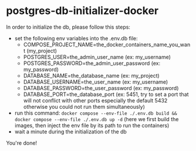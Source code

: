# postgres-db-initializer-docker

In order to initialize the db, please follow this steps:

- set the following env variables into the .env.db file:
  - COMPOSE_PROJECT_NAME=the_docker_containers_name_you_want (my_project)
  - POSTGRES_USER=the_admin_user_name (ex: my_username)
  - POSTGRES_PASSWORD=the_admin_user_password (ex: my_password)
  - DATABASE_NAME=the_database_name (ex: my_project)
  - DATABASE_USERNAME=the_user_name (ex: my_username)
  - DATABASE_PASSWORD=the_user_password (ex: my_password)
  - DATABASE_PORT=the_database_port (ex: 5451, try to set a port that will not conflict with other ports especially the default 5432 otherwise you could not run them simultaneously)
- run this command: `docker compose --env-file ./.env.db build && docker compose --env-file ./.env.db up -d` (here we first build the images, then inject the env file by its path to run the containers)
- wait a minute during the initialization of the db

You're done!
